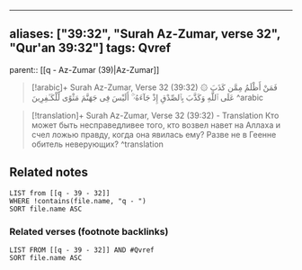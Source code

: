 
---
aliases: ["39:32", "Surah Az-Zumar, verse 32", "Qur'an 39:32"]
tags: Qvref
---

parent:: [[q - Az-Zumar (39)|Az-Zumar]]

> [!arabic]+ Surah Az-Zumar, Verse 32 (39:32)
> <span class="quran-arabic">۞ فَمَنْ أَظْلَمُ مِمَّن كَذَبَ عَلَى ٱللَّهِ وَكَذَّبَ بِٱلصِّدْقِ إِذْ جَآءَهُۥٓ ۚ أَلَيْسَ فِى جَهَنَّمَ مَثْوًى لِّلْكَـٰفِرِينَ</span>
^arabic

> [!translation]+ Surah Az-Zumar, Verse 32 (39:32) - Translation
> Кто может быть несправедливее того, кто возвел навет на Аллаха и счел ложью правду, когда она явилась ему? Разве не в Геенне обитель неверующих?
^translation



## Related notes
```dataview
LIST from [[q - 39 - 32]]
WHERE !contains(file.name, "q - ")
SORT file.name ASC
```

### Related verses (footnote backlinks)
```dataview
LIST FROM [[q - 39 - 32]] AND #Qvref
SORT file.name ASC
```

